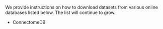 We provide instructions on how to download datasets from various online databases listed below. The list will continue to grow. 

- ConnectomeDB 

